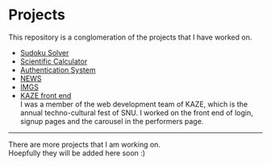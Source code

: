 # Projects

This repository is a conglomeration of the projects that I have worked on.

- [Sudoku Solver](https://github.com/SaranBodduluri/Sudoku-solver)
- [Scientific Calculator](https://github.com/SaranBodduluri/Scientific-Calculator)
- [Authentication System](https://github.com/SaranBodduluri/Authentication-system) 
- [NEWS](https://github.com/SaranBodduluri/NEWS) 
- [IMGS](https://github.com/SaranBodduluri/IMGS)
- [KAZE front end](https://kaze-dev.netlify.app/)\
  I was a member of the web development team of KAZE, which is the annual techno-cultural fest of SNU. I worked on the front end of login, signup pages and the carousel in the performers page.  


---

There are more projects that I am working on.\
Hoepfully they will be added here soon :)

<!-- This is a temporary place to hold all the project links. -->

